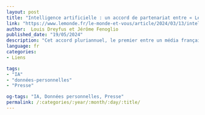 ```yaml
---
layout: post
title: "Intelligence artificielle : un accord de partenariat entre « Le Monde » et OpenAI"
link: "https://www.lemonde.fr/le-monde-et-vous/article/2024/03/13/intelligence-artificielle-un-accord-de-partenariat-entre-le-monde-et-openai_6221836_6065879.html"
author:  Louis Dreyfus et Jérôme Fenoglio
published_date: "19/05/2024"
description: "Cet accord pluriannuel, le premier entre un média français et un acteur majeur de l’IA, permettra à la société de s’appuyer sur le corpus du journal pour établir et fiabiliser les réponses de son outil chat-gpt, moyennant une source significative de revenus supplémentaires. "
language: fr
categories:
- Liens

tags:
- "IA"
- "données-personnelles"
- "Presse"

og-tags: "IA, Données personnelles, Presse"
permalink: /:categories/:year/:month/:day/:title/
---
```

